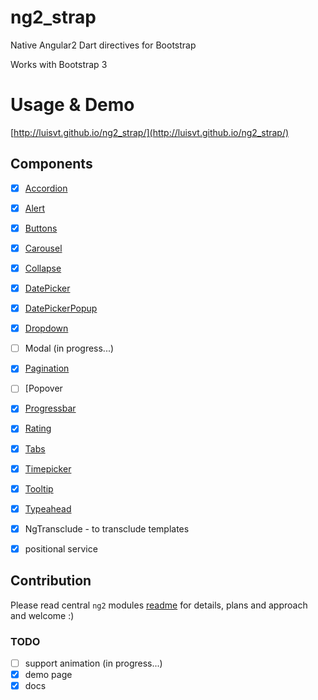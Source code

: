 # ng2_strap

Native Angular2 Dart directives for Bootstrap

Works with Bootstrap 3

# Usage & Demo

[http://luisvt.github.io/ng2_strap/](http://luisvt.github.io/ng2_strap/)

## Components

- [x] [Accordion](http://luisvt.github.io/ng2_strap/#accordion)
- [x] [Alert](http://luisvt.github.io/ng2_strap/#accordion)
- [x] [Buttons](http://luisvt.github.io/ng2_strap/#accordion)
- [x] [Carousel](http://luisvt.github.io/ng2_strap/#accordion)
- [x] [Collapse](http://luisvt.github.io/ng2_strap/#accordion)
- [x] [DatePicker](http://luisvt.github.io/ng2_strap/#accordion)
- [x] [DatePickerPopup](http://luisvt.github.io/ng2_strap/#accordion)
- [x] [Dropdown](http://luisvt.github.io/ng2_strap/#accordion)
- [ ] Modal (in progress...)
- [x] [Pagination](http://luisvt.github.io/ng2_strap/#accordion)
- [ ] [Popover
- [x] [Progressbar](http://luisvt.github.io/ng2_strap/#accordion)
- [x] [Rating](http://luisvt.github.io/ng2_strap/#accordion)
- [x] [Tabs](http://luisvt.github.io/ng2_strap/#accordion)
- [x] [Timepicker](http://luisvt.github.io/ng2_strap/#accordion)
- [x] [Tooltip](http://luisvt.github.io/ng2_strap/#accordion)
- [x] [Typeahead](http://luisvt.github.io/ng2_strap/#accordion)

- [x] NgTransclude - to transclude templates
- [x] positional service

## Contribution

Please read central `ng2` modules [readme](https://github.com/valor-software/ng2-plans) for details, plans and approach and welcome :)


### TODO
- [ ] support animation  (in progress...)
- [x] demo page
- [x] docs
